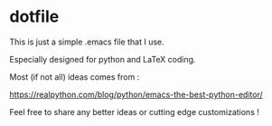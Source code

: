 # dotfile

This is just a simple .emacs file that I use.

Especially designed for python and LaTeX coding.

Most (if not all) ideas comes from : 

https://realpython.com/blog/python/emacs-the-best-python-editor/

Feel free to share any better ideas or cutting edge customizations ! 


